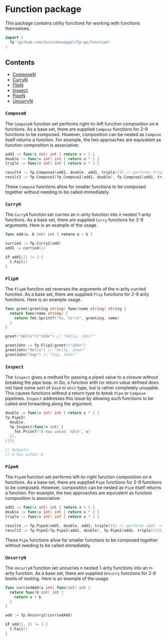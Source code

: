 # Function package

This package contains utility functions for working with functions themselves.

```go
import (
  fp "github.com/JustinKnueppel/fp-go/function"
)
```

## Contents

- [ComposeN](#compose)
- [CurryN](#curry)
- [FlipN](#flip)
- [Inspect](#inspect)
- [PipeN](#pipe)
- [UncurryN](#uncurry)

### <a name="compose">`ComposeN`</a>

The `ComposeN` function set performs right-to-left function composition on `N` functions. As a base set, there are supplied `Compose` functions for 2-9 functions to be composed. However, composition can be nested as `Compose` itself returns a function. For example, the two approaches are equivalent as function composition is associative:

```go
add1 := func(x int) int { return x + 1 }
double := func(x int) int { return x * 2 }
triple := func(x int) int { return x * 3 }

result4 := fp.Compose4(add1, double, add1, triple)(5) // performs triple -> add1 -> double -> add1
result2 := fp.Compose2(fp.Compose2(add1, double), fp.Compose2(add1, triple))(5) // performs (triple -> add1) -> (double -> add1)
```

These `Compose` functions allow for smaller functions to be composed together without needing to be called immediately.

### <a name="curry">`CurryN`</a>

The `CurryN` function set curries an n-arity function into n nested 1-arity functions. As a base set, there are supplied `Curry` functions for 2-9 arguments. Here is an example of the usage.

```go
func add(a, b int) int { return a + b }

curried := fp.Curry2(add)
add1 := curried(1)

if add1(2) != 3 {
  t.Fail()
}
```

### <a name="flip">`FlipN`</a>

The `FlipN` function set reverses the arguments of the n-arity curried function. As a base set, there are supplied `Flip` functions for 2-9 arity functions. Here is an example usage.

```go
func greet(greeting string) func(name string) string {
  return func(name string) {
    return fmt.Sprintf("%s, %s!\n", greeting, name)
  }
}

greet("Hello")("John") // "Hello, John!"

greetJohn := fp.Flip2(greet)("John")
greetJohn("Hello") // "Hello, John!"
greetJohn("Sup") // "Sup, John!"
```

### <a name="inspect">`Inspect`</a>

The `Inspect` gives a method for passing a piped value to a closure without breaking the pipe loop. In Go, a function with no return value defined does not have some sort of `Void` or `Unit` type, but is rather completely unusable. This causes functions without a return type to break `Pipe` or `Compose` pipelines. `Inspect` addresses this issue by allowing such functions to be called and forwarding along the argument.

```go
double := func(x int) int { return x * 2 }
fp.Pipe2(
  double,
  fp.Inspect(func(x int) {
    fmt.Printf("X has value: %d\n", x)
  }),
)(3)

// Outputs:
// X has value: 6
```

### <a name="pipe">`PipeN`</a>

The `PipeN` function set performs left-to-right function composition on `N` functions. As a base set, there are supplied `Pipe` functions for 2-9 functions to be composed. However, composition can be nested as `Pipe` itself returns a function. For example, the two approaches are equivalent as function composition is associative:

```go
add1 := func(x int) int { return x + 1 }
double := func(x int) int { return x * 2 }
triple := func(x int) int { return x * 3 }

result4 := fp.Pipe4(add1, double, add1, triple)(5) // performs add1 -> double -> add1 -> triple
result2 := fp.Pipe2(fp.Pipe2(add1, double), fp.Pipe2(add1, triple))(5) // performs (add1 -> double) -> (add1 -> triple)
```

These `Pipe` functions allow for smaller functions to be composed together without needing to be called immediately.

### <a name="uncurry">`UncurryN`</a>

The `UncurryN` function set uncurries n nested 1-arity functions into an n-arity function. As a base set, there are supplied `Uncurry` functions for 2-9 levels of nesting. Here is an example of the usage.

```go
func curriedAdd(a int) func(int) int {
  return func(b int) int {
    return a + b
  }
}

add := fp.Uncurry2(curriedAdd)

if add(1, 2) != 3 {
  t.Fail()
}
```

